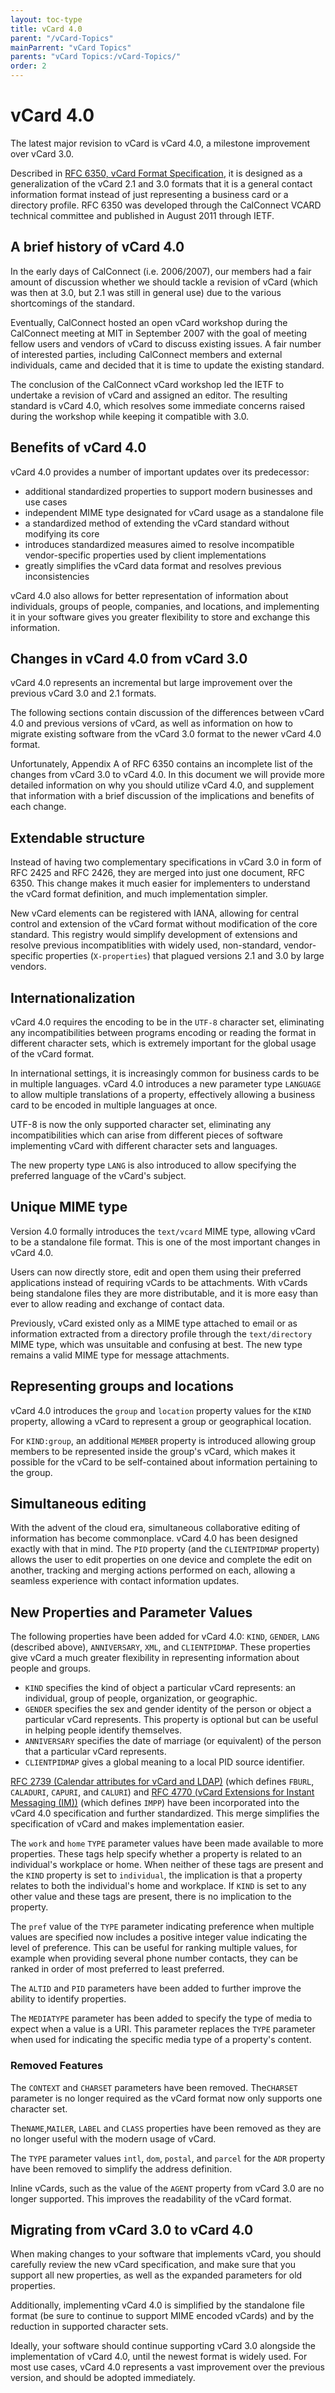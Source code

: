 ```yaml
---
layout: toc-type
title: vCard 4.0
parent: "/vCard-Topics"
mainParrent: "vCard Topics"
parents: "vCard Topics:/vCard-Topics/"
order: 2
---
```


# vCard 4.0

The latest major revision to vCard is vCard 4.0, a milestone improvement
over vCard 3.0.

Described in [RFC 6350, vCard Format Specification](https://tools.ietf.org/html/rfc6350),
it is designed as a generalization of the vCard 2.1 and 3.0 formats that
it is a general contact information format instead of just representing
a business card or a directory profile. RFC 6350 was developed through
the CalConnect VCARD technical committee and published in August 2011
through IETF.

## A brief history of vCard 4.0

In the early days of CalConnect (i.e. 2006/2007), our members had a fair
amount of discussion whether we should tackle a revision of vCard (which
was then at 3.0, but 2.1 was still in general use) due to the various
shortcomings of the standard.

Eventually, CalConnect hosted an open vCard workshop during the
CalConnect meeting at MIT in September 2007 with the goal of meeting
fellow users and vendors of vCard to discuss existing issues. A fair
number of interested parties, including CalConnect members and external
individuals, came and decided that it is time to update the existing
standard.

The conclusion of the CalConnect vCard workshop led the IETF to
undertake a revision of vCard and assigned an editor. The resulting
standard is vCard 4.0, which resolves some immediate concerns raised
during the workshop while keeping it compatible with 3.0.


## Benefits of vCard 4.0

vCard 4.0 provides a number of important updates over its predecessor:

* additional standardized properties to support modern businesses and
  use cases
* independent MIME type designated for vCard usage as a standalone file
* a standardized method of extending the vCard standard without
  modifying its core
* introduces standardized measures aimed to resolve incompatible
  vendor-specific properties used by client implementations
* greatly simplifies the vCard data format and resolves previous
  inconsistencies

vCard 4.0 also allows for better representation of information about
individuals, groups of people, companies, and locations, and
implementing it in your software gives you greater flexibility to store
and exchange this information.


## Changes in vCard 4.0 from vCard 3.0

vCard 4.0 represents an incremental but large improvement over the
previous vCard 3.0 and 2.1 formats.

The following sections contain discussion of the differences between
vCard 4.0 and previous versions of vCard, as well as information on how
to migrate existing software from the vCard 3.0 format to the newer
vCard 4.0 format.

Unfortunately, Appendix A of RFC 6350 contains an incomplete list of the
changes from vCard 3.0 to vCard 4.0. In this document we will provide
more detailed information on why you should utilize vCard 4.0, and
supplement that information with a brief discussion of the implications
and benefits of each change.


## Extendable structure

Instead of having two complementary specifications in vCard 3.0 in form
of RFC 2425 and RFC 2426, they are merged into just one document, RFC
6350. This change makes it much easier for implementers to understand
the vCard format definition, and much implementation simpler.

New vCard elements can be registered with IANA, allowing for central
control and extension of the vCard format without modification of the
core standard. This registry would simplify development of extensions
and resolve previous incompatiblities with widely used, non-standard,
vendor-specific properties (`X-properties`) that plagued versions 2.1
and 3.0 by large vendors.


## Internationalization

vCard 4.0 requires the encoding to be in the `UTF-8` character
set, eliminating any incompatibilities between programs encoding or
reading the format in different character sets, which is extremely
important for the global usage of the vCard format.

In international settings, it is increasingly common for business cards
to be in multiple languages. vCard 4.0 introduces a new parameter type
`LANGUAGE` to allow multiple translations of a property, effectively
allowing a business card to be encoded in multiple languages at once.

UTF-8 is now the only supported character set, eliminating any
incompatibilities which can arise from different pieces of software
implementing vCard with different character sets and languages.

The new property type `LANG` is also introduced to allow specifying the
preferred language of the vCard's subject.


## Unique MIME type

Version 4.0 formally introduces the `text/vcard` MIME type, allowing
vCard to be a standalone file format. This is one of the most important
changes in vCard 4.0.

Users can now directly store, edit and open them using their preferred
applications instead of requiring vCards to be attachments.  With vCards
being standalone files they are more distributable, and it is more easy
than ever to allow reading and exchange of contact data.

Previously, vCard existed only as a MIME type attached to email or as
information extracted from a directory profile through the
`text/directory` MIME type, which was unsuitable and confusing at best.
The new type remains a valid MIME type for message attachments.


## Representing groups and locations

vCard 4.0 introduces the `group` and `location` property values for the
`KIND` property, allowing a vCard to represent a group or geographical
location.

For `KIND:group`, an additional `MEMBER` property is introduced allowing
group members to be represented inside the group's vCard, which makes it
possible for the vCard to be self-contained about information pertaining
to the group.


## Simultaneous editing

With the advent of the cloud era, simultaneous collaborative editing of
information has become commonplace. vCard 4.0 has been designed exactly
with that in mind. The `PID` property (and the `CLIENTPIDMAP` property)
allows the user to edit properties on one device and complete the edit
on another, tracking and merging actions performed on each, allowing a
seamless experience with contact information updates.


## New Properties and Parameter Values

The following properties have been added for vCard 4.0: `KIND`, `GENDER`,
`LANG` (described above), `ANNIVERSARY`, `XML`, and `CLIENTPIDMAP`.  These
properties give vCard a much greater flexibility in representing
information about people and groups.

* `KIND` specifies the kind of object a particular vCard represents: an
  individual, group of people, organization, or geographic.
* `GENDER` specifies the sex and gender identity of the person or object a
  particular vCard represents.  This property is optional but can be
  useful in helping people identify themselves.
* `ANNIVERSARY` specifies the date of marriage (or equivalent) of the
  person that a particular vCard represents.
* `CLIENTPIDMAP` gives a global meaning to a local PID source identifier.

[RFC 2739 (Calendar attributes for vCard and LDAP)](https://tools.ietf.org/html/rfc2739)
(which defines `FBURL`, `CALADURI`, `CAPURI`, and `CALURI`) and
[RFC 4770 (vCard Extensions for Instant Messaging (IM))](https://tools.ietf.org/html/rfc4770)
(which defines `IMPP`) have been incorporated into the vCard 4.0
specification and further standardized. This merge simplifies the
specification of vCard and makes implementation easier.

The `work` and `home` `TYPE` parameter values have been made available to
more properties.  These tags help specify whether a property is related
to an individual's workplace or home.  When neither of these tags are
present and the `KIND` property is set to `individual`, the implication is
that a property relates to both the individual's home and workplace.  If
`KIND` is set to any other value and these tags are present, there is no
implication to the property.

The `pref` value of the `TYPE` parameter indicating preference when
multiple values are specified now includes a positive integer value
indicating the level of preference.  This can be useful for ranking
multiple values, for example when providing several phone number
contacts, they can be ranked in order of most preferred to least
preferred.

The `ALTID` and `PID` parameters have been added to further improve the
ability to identify properties.

The `MEDIATYPE` parameter has been added to specify the type of media to
expect when a value is a URI.  This parameter replaces the `TYPE`
parameter when used for indicating the specific media type of a
property's content.

### Removed Features

The `CONTEXT` and `CHARSET` parameters have been removed.  The`CHARSET`
parameter is no longer required as the vCard format now only supports
one character set.

The`NAME`,`MAILER`, `LABEL` and `CLASS` properties have been removed as they
are no longer useful with the modern usage of vCard.

The `TYPE` parameter values `intl`, `dom`, `postal`, and `parcel` for
the `ADR` property have been removed to simplify the address definition.

Inline vCards, such as the value of the `AGENT` property from vCard 3.0
are no longer supported.  This improves the readability of the vCard
format.


## Migrating from vCard 3.0 to vCard 4.0

When making changes to your software that implements vCard, you should
carefully review the new vCard specification, and make sure that you
support all new properties, as well as the expanded parameters for old
properties.

Additionally, implementing vCard 4.0 is simplified by the standalone
file format (be sure to continue to support MIME encoded vCards) and by
the reduction in supported character sets.

Ideally, your software should continue supporting vCard 3.0 alongside
the implementation of vCard 4.0, until the newest format is widely used.
For most use cases, vCard 4.0 represents a vast improvement over the
previous version, and should be adopted immediately.
